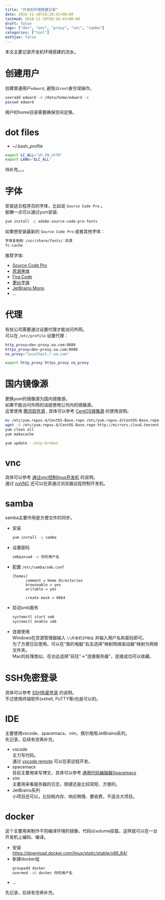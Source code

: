 ```yaml
---
title: "开发机环境搭建记录"
date: 2018-11-10T20:20:41+08:00
lastmod: 2018-11-10T20:20:41+08:00
draft: false
tags: ["dev", "env", "proxy", "vnc", "samba"]
categories: ["tool"]
mathjax: false
---
```


本文主要记录开发机环境搭建的流水。  
<!--more-->

# 创建用户
创建普通用户`edward`, 避免以`root`身份误操作。  
```sh
useradd edward -d /data/home/edward -m
passwd edward
```
用户的home目录需要确保空间足够。  

# dot files
- ~/.bash_profile  
```sh
export LC_ALL="zh_CN.utf8" 
export LANG="$LC_ALL"
```
待补充。。。  

# 字体
安装适合程序员的字体，比如说 `Source Code Pro` 。  
偷懒一点可以通过yum安装:  
```sh
yum install -y adobe-source-code-pro-fonts
```
如果想安装最新的 `Source Code Pro` 或者其他字体：  
```sh
字体复制到 /usr/share/fonts/ 目录
fc-cache
```
推荐字体:  
- [Source Code Pro](https://github.com/adobe-fonts/source-code-pro/releases)
- [思源黑体](https://github.com/adobe-fonts/source-han-sans/releases)
- [Fira Code](https://github.com/tonsky/FiraCode/releases)
- [更纱字体](https://github.com/be5invis/Sarasa-Gothic/releases)
- [JetBrains Mono](https://www.jetbrains.com/lp/mono)
- ...

# 代理
有些公司需要通过设置代理才能访问外网。  
可以在 `/etc/profile` 设置代理：  
```sh
http_proxy=dev-proxy.oa.com:8080
https_proxy=dev-proxy.oa.com:8080
no_proxy="localhost,*.oa.com"

export http_proxy https_proxy no_proxy
```

# 国内镜像源
更换yum的镜像源为国内镜像源。  
如果不能访问外网的话就使用公司内的镜像源。  
这里使用 [腾讯软件源](https://mirrors.cloud.tencent.com) , 具体可以参考 [CentOS镜像源](https://mirrors.cloud.tencent.com/help/centos.html) 的使用说明。  
```sh
mv /etc/yum.repos.d/CentOS-Base.repo /etc/yum.repos.d/CentOS-Base.repo.backup
wget -O /etc/yum.repos.d/CentOS-Base.repo http://mirrors.cloud.tencent.com/repo/centos7_base.repo
yum clean all
yum makecache

yum update --skip-broken
```

# vnc
具体可以参考 [通过vnc控制linux开发机](/post/通过vnc控制linux开发机/) 的说明。  
通过 [noVNC](https://github.com/novnc/noVNC) 还可以在家通过浏览器远程控制开发机。  

# samba
samba主要作用是方便文件的同步。  

- 安装  
  ```sh
  yum install -y samba
  ```
- 设置密码  
  ```sh
  smbpasswd -a 你的用户名
  ```
- 配置 `/etc/samba/smb.conf`   
  ```
  [homes]
        comment = Home Directories
        browseable = yes
        writable = yes

        create mask = 0664
  ```
- 启动smb服务  
  ```sh
  systemctl start smb
  systemctl enable smb
  ```
- 连接使用  
  Windows在资源管理器输入 `\\开发机IP地址` 并输入用户名和密码即可。  
  为了方便日后使用，可以在"我的电脑"右击选择"映射网络驱动器"映射为网络文件夹。  
  Mac的处理类似，在访达选择"前往"->"连接服务器"，连接成功可以收藏。  

# SSH免密登录
具体可以参考 [SSH免密登录](/post/ssh免密登录/) 的说明。  
不过使用终端软件(xshell, PuTTY等)也是可以的。  

# IDE
主要使用vscode、spacemacs、vim，偶尔用用JetBrains系列。  
先记录，后续有空再补充。  

- vscode  
  主力写代码。  
  通过 [vscode remote](https://code.visualstudio.com/docs/remote/remote-overview) 可以在家远程开发。  
- spacemacs  
  目前主要用来写博文，具体可以参考 [通用代码编辑器Spacemacs](/post/通用代码编辑器spacemacs/)
- vim  
  主要用来看服务器的日志，按键还是比较简短、方便的。  
- JetBrains系列  
  小项目还可以，比较耗内存、响应稍慢、要收费，不适合大项目。  

# docker
这个主要用来制作不同编译环境的镜像，代码以volume挂载，这样就可以在一台开发机上编码、编译。  

- 安装  
  https://download.docker.com/linux/static/stable/x86_64/
- 新建docker组  
  ```sh
  groupadd docker
  usermod -aG docker 你的用户名
  ```
- ...  

先记录，后续有空再补充。  

